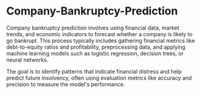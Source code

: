# Company-Bankruptcy-Prediction
Company bankruptcy prediction involves using financial data, market trends, and economic indicators to forecast whether a company is likely to go bankrupt. This process typically includes gathering financial metrics like debt-to-equity ratios and profitability, preprocessing data, and applying machine learning models such as logistic regression, decision trees, or neural networks. 

The goal is to identify patterns that indicate financial distress and help predict future insolvency, often using evaluation metrics like accuracy and precision to measure the model's performance.

